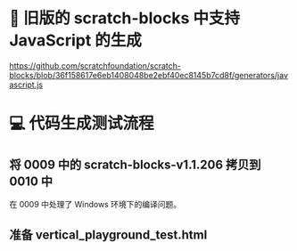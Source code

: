 # 📝 旧版的 scratch-blocks 中支持 JavaScript 的生成

https://github.com/scratchfoundation/scratch-blocks/blob/36f158617e6eb1408048be2ebf40ec8145b7cd8f/generators/javascript.js


# 💻 代码生成测试流程

## 将 0009 中的 scratch-blocks-v1.1.206 拷贝到 0010 中

在 0009 中处理了 Windows 环境下的编译问题。

## 准备 vertical_playground_test.html
